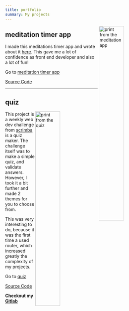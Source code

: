 ```yaml
---
title: portfolio
summary: My projects
---
```



<a href="https://meditate.elenavolpato.me/"> <img width="40%" style="float: right; padding-left: 4px;" src="/assets/img/Screenshot from 2021-04-28 13-31-37.png" alt="print from the meditation app"> </a>

## meditation timer app

I made this meditations timer app and wrote about it [here](https://www.elenavolpato.me/2021/04/27/its-here/). This gave me a lot of confidence as front end developer and also a lot of fun! 

  Go to [meditation timer app](https://meditate.elenavolpato.me/)

  [Source Code](https://gitlab.com/elena_volpato/meditate)


_______


## quiz 

<a href="https://quiz.elenavolpato.me/#/"><img width="40%" style="float: right; " src="/assets/img/Screenshot from 2021-04-28 13-42-09.png" alt="print from the quiz"> </a>

This project is a weekly web dev challenge from [scrimba](https://scrimba.com/) is a quiz maker. The challenge itself was to make a simple quiz, and validate answers. However, I took it a bit further and made 2 themes for you to choose from.

This was very interesting to do, because it was the first time a used router, which increased greatly the complexity of my projects.

  Go to [quiz](https://quiz.elenavolpato.me/#/)

  [Source Code](https://gitlab.com/elena_volpato/quiz)


**Checkout my [Gitlab](https://gitlab.com/elena_volpato)**

